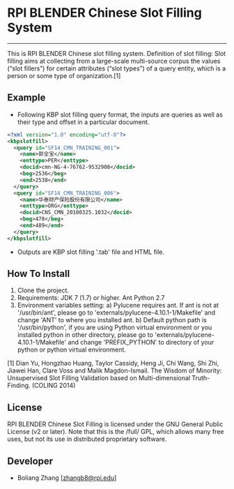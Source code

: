 # RPI BLENDER Chinese Slot Filling System
---------------------------

This is RPI BLENDER Chinese slot filling system. Definition of slot filling: Slot filling aims at collecting from a large-scale multi-source corpus the values (“slot fillers”) for certain attributes (“slot types”) of a query entity, which is a person or some type of organization.[1]

## Example
* Following KBP slot filling query format, the inputs are queries as well as their type and offset in a particular document.
```xml
<?xml version="1.0" encoding="utf-8"?>
<kbpslotfill>
  <query id="SF14_CMN_TRAINING_001">
    <name>郭全宝</name>
    <enttype>PER</enttype>
    <docid>cmn-NG-4-76762-9532908</docid>
    <beg>2536</beg>
    <end>2538</end>
  </query>
  <query id="SF14_CMN_TRAINING_006">
    <name>华泰财产保险股份有限公司</name>
    <enttype>ORG</enttype>
    <docid>CNS_CMN_20100325.1032</docid>
    <beg>478</beg>
    <end>489</end>
  </query>
</kbpslotfill>
```
* Outputs are KBP slot filling '.tab' file and HTML file.


## How To Install
1) Clone the project.
2) Requirements:
	JDK 7 (1.7) or higher.
	Ant
	Python 2.7
3) Environment variables setting:
	a) Pylucene requires ant. If ant is not at '/usr/bin/ant', please go to 'externals/pylucene-4.10.1-1/Makefile' and change 'ANT' to where you installed ant.
	b) Default python path is '/usr/bin/python', if you are using Python virtual environment or you installed python in other directory, please go to 'externals/pylucene-4.10.1-1/Makefile' and change 'PREFIX_PYTHON' to directory of your python or python virtual environment.

[1] Dian Yu, Hongzhao Huang, Taylor Cassidy, Heng Ji, Chi Wang, Shi Zhi, Jiawei Han, Clare Voss and Malik Magdon-Ismail. The Wisdom of Minority: Unsupervised Slot Filling Validation based on Multi-dimensional Truth-Finding. (COLING 2014)


## License

RPI BLENDER Chinese Slot Filling is licensed under the GNU General Public License (v2 or later). Note that this is the /full/ GPL, which allows many free uses, but not its use in distributed proprietary software.

## Developer
   * Boliang Zhang [zhangb8@rpi.edu]